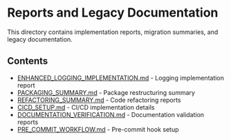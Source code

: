 # Reports and Legacy Documentation

This directory contains implementation reports, migration summaries, and legacy documentation.

## Contents

- [ENHANCED_LOGGING_IMPLEMENTATION.md](ENHANCED_LOGGING_IMPLEMENTATION.md) - Logging implementation report
- [PACKAGING_SUMMARY.md](PACKAGING_SUMMARY.md) - Package restructuring summary
- [REFACTORING_SUMMARY.md](REFACTORING_SUMMARY.md) - Code refactoring reports
- [CICD_SETUP.md](CICD_SETUP.md) - CI/CD implementation details
- [DOCUMENTATION_VERIFICATION.md](DOCUMENTATION_VERIFICATION.md) - Documentation validation reports
- [PRE_COMMIT_WORKFLOW.md](PRE_COMMIT_WORKFLOW.md) - Pre-commit hook setup